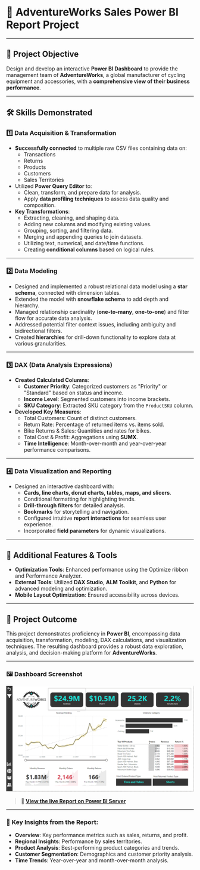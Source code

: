 # 🌟 AdventureWorks Sales Power BI Report Project

---

## 🎯 **Project Objective**
Design and develop an interactive **Power BI Dashboard** to provide the management team of **AdventureWorks**, a global manufacturer of cycling equipment and accessories, with a **comprehensive view of their business performance**.

---

## 🛠️ **Skills Demonstrated**

### 1️⃣ **Data Acquisition & Transformation**
- **Successfully connected** to multiple raw CSV files containing data on:
  - Transactions  
  - Returns  
  - Products  
  - Customers  
  - Sales Territories  
- Utilized **Power Query Editor** to:
  - Clean, transform, and prepare data for analysis.  
  - Apply **data profiling techniques** to assess data quality and composition.  
- **Key Transformations**:
  - Extracting, cleaning, and shaping data.  
  - Adding new columns and modifying existing values.  
  - Grouping, sorting, and filtering data.  
  - Merging and appending queries to join datasets.  
  - Utilizing text, numerical, and date/time functions.  
  - Creating **conditional columns** based on logical rules.

---

### 2️⃣ **Data Modeling**
- Designed and implemented a robust relational data model using a **star schema**, connected with dimension tables.
- Extended the model with **snowflake schema** to add depth and hierarchy.  
- Managed relationship cardinality (**one-to-many**, **one-to-one**) and filter flow for accurate data analysis.  
- Addressed potential filter context issues, including ambiguity and bidirectional filters.  
- Created **hierarchies** for drill-down functionality to explore data at various granularities.

---

### 3️⃣ **DAX (Data Analysis Expressions)**
- **Created Calculated Columns**:
  - **Customer Priority**: Categorized customers as "Priority" or "Standard" based on status and income.  
  - **Income Level**: Segmented customers into income brackets.  
  - **SKU Category**: Extracted SKU category from the `ProductSKU` column.  
- **Developed Key Measures**:
  - Total Customers: Count of distinct customers.  
  - Return Rate: Percentage of returned items vs. items sold.  
  - Bike Returns & Sales: Quantities and rates for bikes.  
  - Total Cost & Profit: Aggregations using **SUMX**.  
  - **Time Intelligence**: Month-over-month and year-over-year performance comparisons.

---

### 4️⃣ **Data Visualization and Reporting**
- Designed an interactive dashboard with:
  - **Cards, line charts, donut charts, tables, maps, and slicers**.  
  - Conditional formatting for highlighting trends.  
  - **Drill-through filters** for detailed analysis.  
  - **Bookmarks** for storytelling and navigation.  
  - Configured intuitive **report interactions** for seamless user experience.  
  - Incorporated **field parameters** for dynamic visualizations.

---

## 🔧 **Additional Features & Tools**
- **Optimization Tools**: Enhanced performance using the Optimize ribbon and Performance Analyzer.  
- **External Tools**: Utilized **DAX Studio**, **ALM Toolkit**, and **Python** for advanced modeling and optimization.  
- **Mobile Layout Optimization**: Ensured accessibility across devices.

---

## 🎉 **Project Outcome**
This project demonstrates proficiency in **Power BI**, encompassing data acquisition, transformation, modeling, DAX calculations, and visualization techniques. The resulting dashboard provides a robust data exploration, analysis, and decision-making platform for **AdventureWorks**.

---

### 🖼️ **Dashboard Screenshot**  
![Power BI Dashboard Screenshot](https://github.com/ehap23/Adventure-Works-Sales-Report/blob/1e07453bf357f9a430f649620e54421c32f80814/Assets/Screenshot%202024-11-16%20190549.png)

> **🔗 [View the live Report on Power BI Server]([https://your-powerbi-server-link/dashboard](https://app.powerbi.com/reportEmbed?reportId=35607cbc-bd56-47a2-9161-7ae0b32d0955&autoAuth=true&ctid=681e3d57-b8ae-4fbd-a826-02bf07599ccb))**

---

### 📌 **Key Insights from the Report**:
- **Overview**: Key performance metrics such as sales, returns, and profit.  
- **Regional Insights**: Performance by sales territories.  
- **Product Analysis**: Best-performing product categories and trends.  
- **Customer Segmentation**: Demographics and customer priority analysis.  
- **Time Trends**: Year-over-year and month-over-month analysis.


